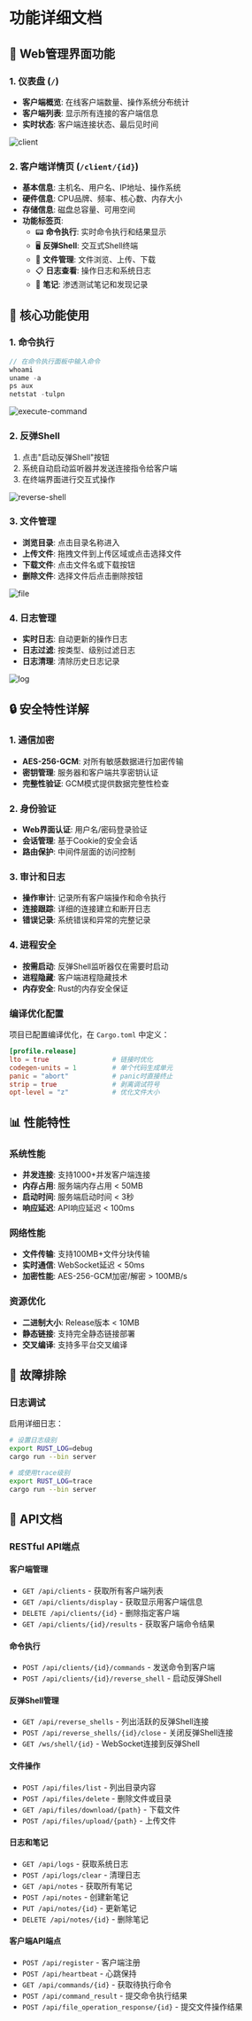 # 功能详细文档

## 🎯 Web管理界面功能

### 1. 仪表盘 (`/`)

- **客户端概览**: 在线客户端数量、操作系统分布统计
- **客户端列表**: 显示所有连接的客户端信息
- **实时状态**: 客户端连接状态、最后见时间

![client](img/client.png)

### 2. 客户端详情页 (`/client/{id}`)

- **基本信息**: 主机名、用户名、IP地址、操作系统
- **硬件信息**: CPU品牌、频率、核心数、内存大小
- **存储信息**: 磁盘总容量、可用空间
- **功能标签页**:
  - 📟 **命令执行**: 实时命令执行和结果显示
  - 🖥️ **反弹Shell**: 交互式Shell终端
  - 📁 **文件管理**: 文件浏览、上传、下载
  - 📋 **日志查看**: 操作日志和系统日志
  - 📝 **笔记**: 渗透测试笔记和发现记录

## 🔧 核心功能使用

### 1. 命令执行

```javascript
// 在命令执行面板中输入命令
whoami
uname -a
ps aux
netstat -tulpn
```

![execute-command](img/execute-command.png)

### 2. 反弹Shell

1. 点击"启动反弹Shell"按钮
2. 系统自动启动监听器并发送连接指令给客户端
3. 在终端界面进行交互式操作

![reverse-shell](img/reverse-shell.png)

### 3. 文件管理

- **浏览目录**: 点击目录名称进入
- **上传文件**: 拖拽文件到上传区域或点击选择文件
- **下载文件**: 点击文件名或下载按钮
- **删除文件**: 选择文件后点击删除按钮

![file](img/file.png)

### 4. 日志管理

- **实时日志**: 自动更新的操作日志
- **日志过滤**: 按类型、级别过滤日志
- **日志清理**: 清除历史日志记录

![log](img/log.png)

## 🔒 安全特性详解

### 1. 通信加密

- **AES-256-GCM**: 对所有敏感数据进行加密传输
- **密钥管理**: 服务器和客户端共享密钥认证
- **完整性验证**: GCM模式提供数据完整性检查

### 2. 身份验证

- **Web界面认证**: 用户名/密码登录验证
- **会话管理**: 基于Cookie的安全会话
- **路由保护**: 中间件层面的访问控制

### 3. 审计和日志

- **操作审计**: 记录所有客户端操作和命令执行
- **连接跟踪**: 详细的连接建立和断开日志
- **错误记录**: 系统错误和异常的完整记录

### 4. 进程安全

- **按需启动**: 反弹Shell监听器仅在需要时启动
- **进程隐藏**: 客户端进程隐藏技术
- **内存安全**: Rust的内存安全保证

### 编译优化配置

项目已配置编译优化，在 `Cargo.toml` 中定义：

```toml
[profile.release]
lto = true                # 链接时优化
codegen-units = 1         # 单个代码生成单元
panic = "abort"           # panic时直接终止
strip = true              # 剥离调试符号
opt-level = "z"           # 优化文件大小
```

## 📊 性能特性

### 系统性能

- **并发连接**: 支持1000+并发客户端连接
- **内存占用**: 服务端内存占用 < 50MB
- **启动时间**: 服务端启动时间 < 3秒
- **响应延迟**: API响应延迟 < 100ms

### 网络性能

- **文件传输**: 支持100MB+文件分块传输
- **实时通信**: WebSocket延迟 < 50ms
- **加密性能**: AES-256-GCM加密/解密 > 100MB/s

### 资源优化

- **二进制大小**: Release版本 < 10MB
- **静态链接**: 支持完全静态链接部署
- **交叉编译**: 支持多平台交叉编译

## 🐛 故障排除

### 日志调试

启用详细日志：

```bash
# 设置日志级别
export RUST_LOG=debug
cargo run --bin server

# 或使用trace级别
export RUST_LOG=trace
cargo run --bin server
```

## 📄 API文档

### RESTful API端点

#### 客户端管理

- `GET /api/clients` - 获取所有客户端列表
- `GET /api/clients/display` - 获取显示用客户端信息
- `DELETE /api/clients/{id}` - 删除指定客户端
- `GET /api/clients/{id}/results` - 获取客户端命令结果

#### 命令执行

- `POST /api/clients/{id}/commands` - 发送命令到客户端
- `POST /api/clients/{id}/reverse_shell` - 启动反弹Shell

#### 反弹Shell管理

- `GET /api/reverse_shells` - 列出活跃的反弹Shell连接
- `POST /api/reverse_shells/{id}/close` - 关闭反弹Shell连接
- `GET /ws/shell/{id}` - WebSocket连接到反弹Shell

#### 文件操作

- `POST /api/files/list` - 列出目录内容
- `POST /api/files/delete` - 删除文件或目录
- `GET /api/files/download/{path}` - 下载文件
- `POST /api/files/upload/{path}` - 上传文件

#### 日志和笔记

- `GET /api/logs` - 获取系统日志
- `POST /api/logs/clear` - 清理日志
- `GET /api/notes` - 获取所有笔记
- `POST /api/notes` - 创建新笔记
- `PUT /api/notes/{id}` - 更新笔记
- `DELETE /api/notes/{id}` - 删除笔记

#### 客户端API端点

- `POST /api/register` - 客户端注册
- `POST /api/heartbeat` - 心跳保持
- `GET /api/commands/{id}` - 获取待执行命令
- `POST /api/command_result` - 提交命令执行结果
- `POST /api/file_operation_response/{id}` - 提交文件操作结果
